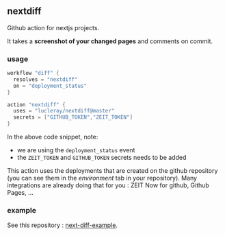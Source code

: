 ## nextdiff

Github action for nextjs projects.

It takes a **screenshot of your changed pages** and comments on commit.

### usage

```h
workflow "diff" {
  resolves = "nextdiff"
  on = "deployment_status"
}

action "nextdiff" {
  uses = "lucleray/nextdiff@master"
  secrets = ["GITHUB_TOKEN","ZEIT_TOKEN"]
}
```

In the above code snippet, note:

- we are using the `deployment_status` event
- the `ZEIT_TOKEN` and `GITHUB_TOKEN` secrets needs to be added

This action uses the deployments that are created on the github repository (you can see them in the _environment_ tab in your repository). Many integrations are already doing that for you : ZEIT Now for github, Github Pages, ...

### example

See this repository : [next-diff-example](https://github.com/lucleray/nextdiff-example).
